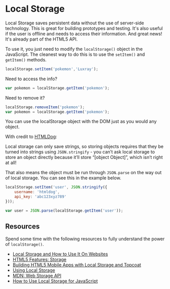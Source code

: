 # Local Storage

Local Storage saves persistent data without the use of server-side technology. This is great for building prototypes and testing. It's also useful if the user is offline and needs to access their information. And great news! It's already part of the HTML5 API.

To use it, you just need to modify the `localStorage()` object in the JavaScript. The cleanest way to do this is to use the `setItem()` and `getItem()` methods.

```JavaScript
localStorage.setItem('pokemon','Luxray');
```

Need to access the info?

```JavaScript
var pokemon = localStorage.getItem('pokemon');
```

Need to remove it?

```JavaScript
localStorage.removeItem('pokemon');
var pokemon = localStorage.getItem('pokemon');
```

You can use the localStorage object with the DOM just as you would any object.

With credit to [HTMLDog](http://htmldog.com/guides/javascript/advanced/localstorage/):

Local storage can only save strings, so storing objects requires that they be turned into strings using `JSON.stringify` - you can’t ask local storage to store an object directly because it’ll store “[object Object]”, which isn’t right at all!

That also means the object must be run through `JSON.parse` on the way out of local storage. You can see this in the example below.


```javascript
localStorage.setItem('user', JSON.stringify({
    username: 'htmldog',
    api_key: 'abc123xyz789'
}));

var user = JSON.parse(localStorage.getItem('user'));
```

## Resources

Spend some time with the following resources to fully understand the power of `localStorage()`.

* [Local Storage and How to Use It On Websites](https://www.smashingmagazine.com/2010/10/local-storage-and-how-to-use-it/)
* [HTML5 Features: Storage](http://www.html5rocks.com/en/features/storage)
* [Building HTML5 Mobile Apps with Local Storage and Topcoat](https://www.binpress.com/tutorial/local-storage/106)
* [Using Local Storage](http://learn.ionicframework.com/formulas/localstorage/)
* [MDN: Web Storage API](https://developer.mozilla.org/en-US/docs/Web/API/Web_Storage_API)
* [How to Use Local Storage for JavaScript](http://www.webdesignerdepot.com/2013/04/how-to-use-local-storage-for-javascript/)

